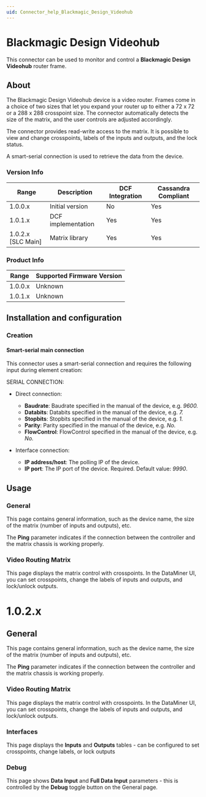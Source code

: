 ```yaml
---
uid: Connector_help_Blackmagic_Design_Videohub
---
```


# Blackmagic Design Videohub

This connector can be used to monitor and control a **Blackmagic Design Videohub** router frame.

## About

The Blackmagic Design Videohub device is a video router. Frames come in a choice of two sizes that let you expand your router up to either a 72 x 72 or a 288 x 288 crosspoint size. The connector automatically detects the size of the matrix, and the user controls are adjusted accordingly.

The connector provides read-write access to the matrix. It is possible to view and change crosspoints, labels of the inputs and outputs, and the lock status.

A smart-serial connection is used to retrieve the data from the device.

### Version Info

| Range              | Description        | DCF Integration | Cassandra Compliant |
|--------------------|--------------------|-----------------|---------------------|
| 1.0.0.x            | Initial version    | No              | Yes                 |
| 1.0.1.x            | DCF implementation | Yes             | Yes                 |
| 1.0.2.x [SLC Main] | Matrix library     | Yes             | Yes                 |

### Product Info

| Range   | Supported Firmware Version |
|---------|----------------------------|
| 1.0.0.x | Unknown                    |
| 1.0.1.x | Unknown                    |

## Installation and configuration

### Creation

#### Smart-serial main connection

This connector uses a smart-serial connection and requires the following input during element creation:

SERIAL CONNECTION:

- Direct connection:

  - **Baudrate**: Baudrate specified in the manual of the device, e.g. *9600.*
  - **Databits**: Databits specified in the manual of the device, e.g. *7.*
  - **Stopbits**: Stopbits specified in the manual of the device, e.g. *1.*
  - **Parity**: Parity specified in the manual of the device, e.g. *No.*
  - **FlowControl**: FlowControl specified in the manual of the device, e.g. *No.*

- Interface connection:

  - **IP address/host**: The polling IP of the device.
  - **IP port**: The IP port of the device. Required. Default value: *9990*.

## Usage

### General

This page contains general information, such as the device name, the size of the matrix (number of inputs and outputs), etc.

The **Ping** parameter indicates if the connection between the controller and the matrix chassis is working properly.

### Video Routing Matrix

This page displays the matrix control with crosspoints. In the DataMiner UI, you can set crosspoints, change the labels of inputs and outputs, and lock/unlock outputs.

# 1.0.2.x

## General

This page contains general information, such as the device name, the size of the matrix (number of inputs and outputs), etc.

The **Ping** parameter indicates if the connection between the controller and the matrix chassis is working properly.

### Video Routing Matrix

This page displays the matrix control with crosspoints. In the DataMiner UI, you can set crosspoints, change the labels of inputs and outputs, and lock/unlock outputs.

### Interfaces

This page displays the **Inputs** and **Outputs** tables - can be configured to set crosspoints, change labels, or lock outputs

### Debug

This page shows **Data Input** and **Full Data Input** parameters - this is controlled by the **Debug** toggle button on the General page.
